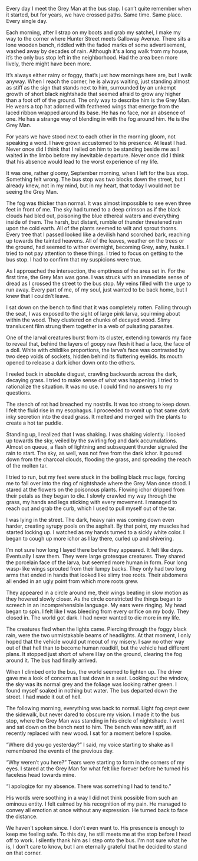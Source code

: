 Every day I meet the Grey Man at the bus stop. I can’t quite remember when it started, but for
years, we have crossed paths. Same time. Same place. Every single day.

Each morning, after I strap on my boots and grab my satchel, I make my way to the corner
where Hunter Street meets Galloway Avenue. There sits a lone wooden bench, riddled with the
faded marks of some advertisement, washed away by decades of rain. Although it's a long walk
from my house, it’s the only bus stop left in the neighborhood. Had the area been more lively,
there might have been more.

It’s always either rainy or foggy, that’s just how mornings here are, but I walk anyway. When I
reach the corner, he is always waiting, just standing almost as stiff as the sign that stands next
to him, surrounded by an unkempt growth of short black nightshade that seemed afraid to grow
any higher than a foot off of the ground. The only way to describe him is the Grey Man. He
wears a top hat adorned with feathered wings that emerge from the laced ribbon wrapped
around its base. He has no face, nor an absence of one. He has a strange way of blending in
with the fog around him. He is the Grey Man.

For years we have stood next to each other in the morning gloom, not speaking a word. I have
grown accustomed to his presence. At least I had. Never once did I think that I relied on him to
be standing beside me as I waited in the limbo before my inevitable departure. Never once did I
think that his absence would lead to the worst experience of my life.

It was one, rather gloomy, September morning, when I left for the bus stop. Something felt
wrong. The bus stop was two blocks down the street, but I already knew, not in my mind, but in
my heart, that today I would not be seeing the Grey Man.

The fog was thicker than normal. It was almost impossible to see even three feet in front of me.
The sky had turned to a deep crimson as if the black clouds had bled out, poisoning the blue
ethereal waters and everything inside of them. The harsh, but distant, rumble of thunder
threatened rain upon the cold earth. All of the plants seemed to wilt and sprout thorns. Every
tree that I passed looked like a devilish hand scorched bark, reaching up towards the tainted
heavens. All of the leaves, weather on the trees or the ground, had seemed to wither overnight,
becoming Grey, ashy, husks. I tried to not pay attention to these things. I tried to focus on
getting to the bus stop. I had to confirm that my suspicions were true.

As I approached the intersection, the emptiness of the area set in. For the first time, the Grey
Man was gone. I was struck with an immediate sense of dread as I crossed the street to the bus
stop. My veins filled with the urge to run away. Every part of me, of my soul, just wanted to be
back home, but I knew that I couldn’t leave.

I sat down on the bench to find that it was completely rotten. Falling through the seat, I was
exposed to the sight of large pink larva, squirming about within the wood. They clustered on
chunks of decayed wood. Slimy translucent film strung them together in a web of pulsating
parasites.

One of the larval creatures burst from its cluster, extending towards my face to reveal that,
behind the layers of goopy raw flesh it had a face, the face of a doll. White with childlike
proportions, the larva’s face was contrasted by two deep voids of sockets, hidden behind its
fluttering eyelids. Its mouth opened to release a dark ichor down onto the others.

I reeled back in absolute disgust, crawling backwards across the dark, decaying grass. I tried to
make sense of what was happening. I tried to rationalize the situation. It was no use. I could find
no answers to my questions.

The stench of rot had breached my nostrils. It was too strong to keep down. I felt the fluid rise in
my esophagus. I proceeded to vomit up that same dark inky secretion into the dead grass. It
melted and merged with the plants to create a hot tar puddle.

Standing up, I realized that I was shaking. I was shaking violently. I looked up towards the sky,
veiled by the swirling fog and dark accumulations. Almost on queue, a flash of lightning and
subsequent thunder signaled the rain to start. The sky, as well, was not free from the dark ichor.
It poured down from the charcoal clouds, flooding the grass, and spreading the reach of the
molten tar.

I tried to run, but my feet were stuck in the boiling black mucilage, forcing me to fall over into the
ring of nightshade where the Grey Man once stood. I stared at the flowers on the poisonous
plants. Flowing ichor dripped from their petals as they began to die. I slowly crawled my way
through the grass, my hands and legs sticking with every movement. I managed to reach out
and grab the curb, which I used to pull myself out of the tar.

I was lying in the street. The dark, heavy rain was coming down even harder, creating syrupy
pools on the asphalt. By that point, my muscles had started locking up. I watched as my hands
turned to a sickly white color. I began to cough up more ichor as I lay there, curled up and
shivering.

I’m not sure how long I layed there before they appeared. It felt like days. Eventually I saw them.
They were large grotesque creatures. They shared the porcelain face of the larva, but seemed
more human in form. Four long wasp-like wings sprouted from their lumpy backs. They only had
two long arms that ended in hands that looked like slimy tree roots. Their abdomens all ended in
an ugly point from which more roots grew.

They appeared in a circle around me, their wings beating in slow motion as they hovered slowly
closer. As the circle constricted the things began to screech in an incomprehensible language.
My ears were ringing. My head began to spin. I felt like I was bleeding from every orifice on my
body. They closed in. The world got dark. I had never wanted to die more in my life.

The creatures fled when the lights came. Piercing through the foggy black rain, were the two
unmistakable beams of headlights. At that moment, I only hoped that the vehicle would put meout of my misery. I saw no other way out of that hell than to become human roadkill, but the
vehicle had different plans. It stopped just short of where I lay on the ground, clearing the fog
around it. The bus had finally arrived.

When I climbed onto the bus, the world seemed to lighten up. The driver gave me a look of
concern as I sat down in a seat. Looking out the window, the sky was its normal grey and the
foliage was looking rather green. I found myself soaked in nothing but water. The bus departed
down the street. I had made it out of hell.

The following morning, everything was back to normal. Light fog crept over the sidewalk, but
never dared to obscure my vision. I made it to the bus stop, where the Grey Man was standing
in his circle of nightshade. I went and sat down on the bench next to him. The bench was now
stiff, as if recently replaced with new wood. I sat for a moment before I spoke.

“Where did you go yesterday?” I said, my voice starting to shake as I remembered the events of the
previous day.

“Why weren’t you here?” Tears were starting to form in the corners of my eyes. I stared at the
Grey Man for what felt like forever before he turned his faceless head towards mine.

“I apologize for my absence. There was something I had to tend to.”

His words were soothing in a way I did not think possible from such an ominous entity. I felt
calmed by his recognition of my pain. He managed to convey all emotion at once without any
expression. He turned back to face the distance.

We haven't spoken since. I don’t even want to. His presence is enough to keep me feeling safe.
To this day, he still meets me at the stop before I head off to work. I silently thank him as I step
onto the bus. I'm not sure what he is, I don't care to know, but I am eternally grateful that he
decided to stand on that corner.